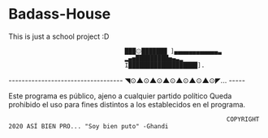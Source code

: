 # Badass-House
This is just a school project :D

                                    ███۞███████ ]▄▄▄▄▄▄▄▄▄▄▄▄▃ 
                                    ▂▄▅█████████▅▄▃▂ 
                                    I███████████████████]. 
----------------------------------- ◥⊙▲⊙▲⊙▲⊙▲⊙▲⊙▲⊙◤... -----


Este programa es público, ajeno a cualquier partido político
Queda prohibido el uso para fines distintos a los establecidos en el programa.

                                                                COPYRIGHT 2020 ASÍ BIEN PRO... "Soy bien puto" -Ghandi
